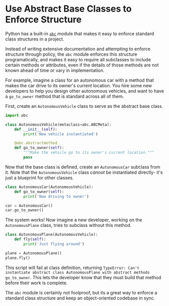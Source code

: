 # Use Abstract Base Classes to Enforce Structure

Python has a built-in [`abc`](https://docs.python.org/3/library/abc.html) module that makes it easy to enforce standard class structures in a project.

Instead of writing extensive documentation and attempting to enforce structure through policy, the `abc` module enforces this structure programatically, and makes it easy to require all subclasses to include certain methods or attributes, even if the details of those methods are not known ahead of time or vary in implementation.

For example, imagine a class for an autonomous car with a method that makes the car drive to its owner's current location. You hire some new developers to help you design other autonomous vehicles, and want to have a `go_to_owner` method that is standard across all of them.

First, create an `AutonomousVehicle` class to serve as the abstract base class.

```python
import abc

class AutonomousVehicle(metaclass=abc.ABCMeta):
    def __init__(self):
        print('New vehicle instantiated')

    @abc.abstractmethod
    def go_to_owner(self):
        """Make the vehicle go to its owner's current location."""
        pass
```

Now that the base class is defined, create an `AutonomousCar` subclass from it. Note that the `AutonomousVehicle` class *cannot* be instantiated directly- it's just a blueprint for other classes.

```python
class AutonomousCar(AutonomousVehicle):
    def go_to_owner(self):
        print('Now driving to owner')

car = AutonomousCar()
car.go_to_owner()
```

The system works! Now imagine a new developer, working on the `AutonomousPlane` class, tries to subclass without this method.

```python
class AutonomousPlane(AutonomousVehicle):
    def fly(self):
        print('Just flying around')

plane = AutonomousPlane()
plane.fly()
```

This script will fail at class definition, returning `TypeError: Can't instantiate abstract class AutonomousPlane with abstract methods go_to_owner`. This lets the developer know that they must build that method before their work is complete.

The `abc` module is certainly not foolproof, but its a great way to enforce a standard class structure and keep an object-oriented codebase in sync.
